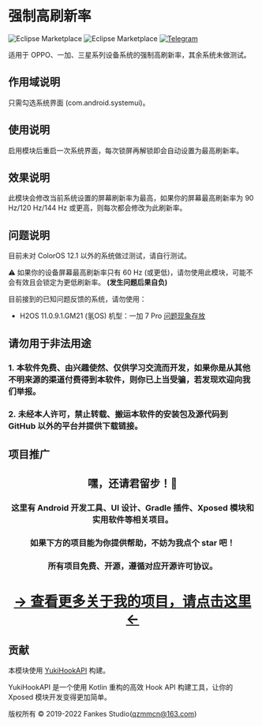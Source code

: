 # 强制高刷新率

![Eclipse Marketplace](https://img.shields.io/badge/license-AGPL3.0-blue)
![Eclipse Marketplace](https://img.shields.io/badge/version-v1.0-green)
[![Telegram](https://img.shields.io/badge/Follow-Telegram-blue.svg?logo=telegram)](https://t.me/XiaofangInternet)

适用于 OPPO、一加、三星系列设备系统的强制高刷新率，其余系统未做测试。

## 作用域说明

只需勾选系统界面 (com.android.systemui)。

## 使用说明

启用模块后重启一次系统界面，每次锁屏再解锁即会自动设置为最高刷新率。

## 效果说明

此模块会修改当前系统设置的屏幕刷新率为最高，如果你的屏幕最高刷新率为 90 Hz/120 Hz/144 Hz 或更高，则每次都会修改为此刷新率。

## 问题说明

目前未对 ColorOS 12.1 以外的系统做过测试，请自行测试。

⚠️ 如果你的设备屏幕最高刷新率只有 60 Hz (或更低)，请勿使用此模块，可能不会有效且会锁定为更低刷新率。 **(发生问题后果自负)**

目前接到的已知问题反馈的系统，请勿使用：

- H2OS 11.0.9.1.GM21 (氢OS) 机型：一加 7 Pro [问题现象存放](https://www.aliyundrive.com/s/42rc85DwFT7)

## 请勿用于非法用途

<h3>1.&nbsp本软件免费、由兴趣使然、仅供学习交流而开发，如果你是从其他不明来源的渠道付费得到本软件，则你已上当受骗，若发现欢迎向我们举报。</h3>

<h3>2.&nbsp未经本人许可，禁止转载、搬运本软件的安装包及源代码到 GitHub 以外的平台并提供下载链接。</h3>

## 项目推广

<!--suppress HtmlDeprecatedAttribute -->
<div align="center">
    <h2>嘿，还请君留步！👋</h2>
    <h3>这里有 Android 开发工具、UI 设计、Gradle 插件、Xposed 模块和实用软件等相关项目。</h3>
    <h3>如果下方的项目能为你提供帮助，不妨为我点个 star 吧！</h3>
    <h3>所有项目免费、开源，遵循对应开源许可协议。</h3>
    <h1><a href="https://github.com/fankes/fankes/blob/main/project-promote/README-zh-CN.md">→ 查看更多关于我的项目，请点击这里 ←</a></h1>
</div>

## 贡献

本模块使用 [YukiHookAPI](https://github.com/fankes/YukiHookAPI) 构建。

YukiHookAPI 是一个使用 Kotlin 重构的高效 Hook API 构建工具，让你的 Xposed 模块开发变得更加简单。

版权所有 © 2019-2022 Fankes Studio(qzmmcn@163.com)
